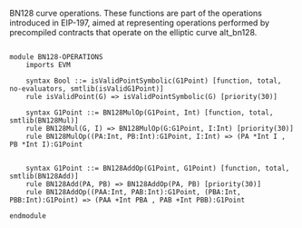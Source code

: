 
BN128 curve operations. These functions are part of the operations introduced in EIP-197, aimed at representing operations performed by precompiled contracts that operate on the elliptic curve alt_bn128.

```k

module BN128-OPERATIONS
    imports EVM

    syntax Bool ::= isValidPointSymbolic(G1Point) [function, total, no-evaluators, smtlib(isValidG1Point)]
    rule isValidPoint(G) => isValidPointSymbolic(G) [priority(30)]

    syntax G1Point ::= BN128MulOp(G1Point, Int) [function, total, smtlib(BN128Mul)]
    rule BN128Mul(G, I) => BN128MulOp(G:G1Point, I:Int) [priority(30)]
    rule BN128MulOp((PA:Int, PB:Int):G1Point, I:Int) => (PA *Int I , PB *Int I):G1Point


    syntax G1Point ::= BN128AddOp(G1Point, G1Point) [function, total, smtlib(BN128Add)]
    rule BN128Add(PA, PB) => BN128AddOp(PA, PB) [priority(30)]
    rule BN128AddOp((PAA:Int, PAB:Int):G1Point, (PBA:Int, PBB:Int):G1Point) => (PAA +Int PBA , PAB +Int PBB):G1Point

```

```k
endmodule
```